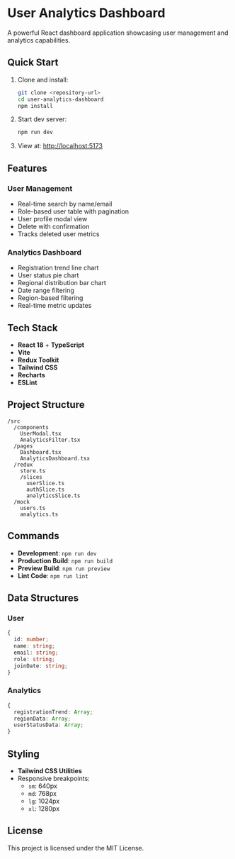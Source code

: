 # User Analytics Dashboard

A powerful React dashboard application showcasing user management and analytics capabilities.

## Quick Start

1. Clone and install:
   ```bash
   git clone <repository-url>
   cd user-analytics-dashboard 
   npm install
   ```

2. Start dev server:
   ```bash
   npm run dev
   ```

3. View at: [http://localhost:5173](http://localhost:5173)

## Features

### User Management
- Real-time search by name/email
- Role-based user table with pagination
- User profile modal view
- Delete with confirmation
- Tracks deleted user metrics

### Analytics Dashboard
- Registration trend line chart
- User status pie chart
- Regional distribution bar chart
- Date range filtering
- Region-based filtering
- Real-time metric updates

## Tech Stack
- **React 18** + **TypeScript**
- **Vite**
- **Redux Toolkit**
- **Tailwind CSS**
- **Recharts**
- **ESLint**

## Project Structure

```
/src
  /components      
    UserModal.tsx
    AnalyticsFilter.tsx
  /pages           
    Dashboard.tsx
    AnalyticsDashboard.tsx
  /redux
    store.ts
    /slices
      userSlice.ts
      authSlice.ts
      analyticsSlice.ts
  /mock           
    users.ts
    analytics.ts
```

## Commands

- **Development**: `npm run dev`
- **Production Build**: `npm run build`
- **Preview Build**: `npm run preview`
- **Lint Code**: `npm run lint`

## Data Structures

### User
```typescript
{
  id: number;
  name: string;
  email: string;
  role: string;
  joinDate: string;
}
```

### Analytics
```typescript
{
  registrationTrend: Array;
  regionData: Array;
  userStatusData: Array;
}
```

## Styling

- **Tailwind CSS Utilities**
- Responsive breakpoints:
  - `sm`: 640px
  - `md`: 768px
  - `lg`: 1024px
  - `xl`: 1280px

## License

This project is licensed under the MIT License.
